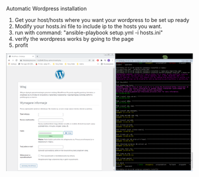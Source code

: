 Automatic Wordpress installation

1. Get your host/hosts where you want your wordpress to be set up ready
2. Modify your hosts.ini file to include ip to the hosts you want.
3. run with command: "ansible-playbook setup.yml -i hosts.ini"
4. verify the wordpress works by going to the page
5. profit

![hmm](automatic-wordpress-install.png)